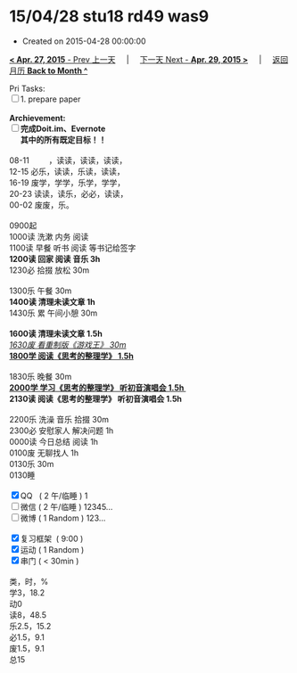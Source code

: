 # 15/04/28 stu18 rd49 was9

- Created on 2015-04-28 00:00:00

[**< Apr. 27, 2015** - Prev 上一天](_archived/lifelogs/2015/04/d27.md) &nbsp; &nbsp; | &nbsp; &nbsp; [下一天 Next - **Apr. 29, 2015 >**](_archived/lifelogs/2015/04/d29.md) &nbsp; &nbsp; |  &nbsp; &nbsp; [返回月历 **Back to Month ^**](_archived/lifelogs/2015/04/index.md)
<br/><div>Pri Tasks:<br/><input type="checkbox" />1. prepare paper</div>	<div><br/></div>	<div><b>Archievement:</b></div>	<div><b><input type="checkbox" />完成Doit.im、</b><b>Evernote</b></div>	<div><b>      其中的</b><b>所有</b><b>既定目标！！</b></div>	<div>		<div><br/></div>08-11         ，读读，读读，读读，<br/>12-15 必乐，读读，乐读，读读，<br/>16-19 废学，学学，乐学，学学，<br/>20-23 读读，读乐，必必，读读，	</div>	<div>00-02 废废，乐。</div>	<div>		<div><br/></div>0900起<br/>1000读 洗漱 内务 阅读	</div>	<div>1100读 早餐 听书 阅读 等书记给签字</div>	<div><b>1200读 回家 阅读 音乐 3h</b></div>	<div>1230必 拾掇 放松 30m<br/>		<div><br/></div>1300乐 午餐 30m	</div>	<div><b>1400读 清理未读文章 1h</b></div>	<div>1430乐 累 午间小憩 30m</div>	<div><u><br/></u></div>	<div><b>1600读 清理未读文章 1.5h</b></div>	<div><i><u>1630废 看重制版《游戏王》 30m</u></i></div>	<div><b><u>1800学 阅读《思考的整理学》 1.5h</u></b>		<div><br/></div>1830乐 晚餐 30m	</div>	<div><b><u>2000学 学习《思考的整理学》 听初音演唱会 1.5h </u></b></div>	<div><b>2130读 阅读《思考的整理学》 听初音演唱会 1.5h</b> <br/><br/></div>	<div>2200乐 洗澡 音乐 拾掇 30m</div>	<div>2300必 安慰家人 解决问题 1h<br/>0000读 今日总结 阅读 1h</div>	<div>0100废 无聊找人 1h</div>	<div>0130乐 30m</div>	<div>0130睡</div>	<div><br/></div>	<div><input type="checkbox" checked="true" />QQ   ( 2 午/临睡 ) 1<br/><input type="checkbox" />微信 ( 2 午/临睡 ) 12345…</div>	<div><input type="checkbox" />微博 ( 1 Random ) 123…</div>	<div><br/></div>	<div><input type="checkbox" checked="true" />复习框架  ( 9:00 ) <br/></div>	<div><input type="checkbox" checked="true" />运动 ( 1 Random ) </div>	<div><input type="checkbox" checked="true" />串门 ( < 30min ) </div>	<div>		<div><br/></div>类，时，%<br/>学3，18.2<br/>动0<br/>读8，48.5<br/>乐2.5，15.2<br/>必1.5，9.1<br/>废1.5，9.1<br/>总15	</div>
